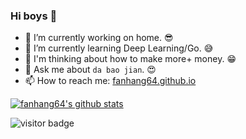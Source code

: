### Hi boys 👋

- 🌈 I’m currently working on home. 😎
- 🐳 I’m currently learning Deep Learning/Go. 😅
- 🤔 I'm thinking about how to make more+ money. 😁
- 💬 Ask me about `da bao jian`. 😍
- 📫 How to reach me: [fanhang64.github.io](https://fanhang64.github.io)

[![fanhang64's github stats](https://github-readme-stats.vercel.app/api?username=fanhang64)](https://github.com/fanhang64)

<img src="https://visitor-badge.laobi.icu/badge?page_id=fanhang64.fanhang64" alt="visitor badge"/> 
